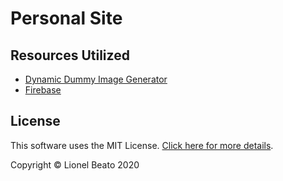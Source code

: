 # Personal Site

## Resources Utilized

- [Dynamic Dummy Image Generator](https://dummyimage.com/600x400/000/fff)
- [Firebase](firebase.google.com)

## License

This software uses the MIT License. [Click here for more details](/LICENSE).

Copyright &copy; Lionel Beato 2020
